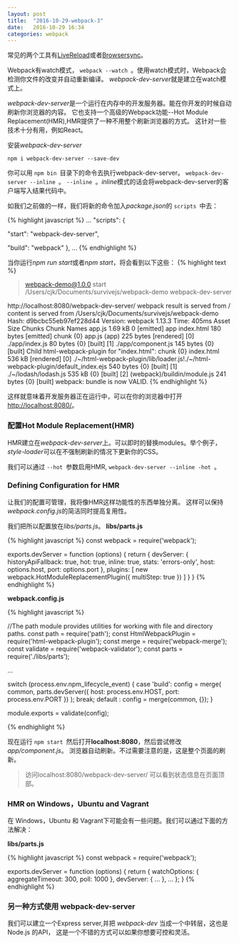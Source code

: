 ```yaml
---
layout: post
title:  "2016-10-29-webpack-3"
date:   2016-10-29 16:34
categories: webpack
---
```


常见的两个工具有[LiveReload](http://livereload.com/)或者[Browsersync](http://www.browsersync.io/)。

Webpack有watch模式， `webpack --watch `。使用watch模式时，Webpack会检测你文件的改变并自动重新编译。
*webpack-dev-server*就是建立在watch模式上。

*webpack-dev-server*是一个运行在内存中的开发服务器。能在你开发的时候自动刷新你浏览器的内容。
它也支持一个高级的Webpack功能--Hot Module Replacement(HMR),HMR提供了一种不用整个刷新浏览器的方式。
这针对一些技术十分有用，例如React。

安装*webpack-dev-server*

 `npm i webpack-dev-server --save-dev `

你可以用 `npm bin `目录下的命令去执行webpack-dev-server。
 `webpack-dev-server --inline `。 `--inline `。*inline*模式的话会将webpack-dev-server的客户端写入结果代码中。

如我们之前做的一样，我们将新的命令加入*package.json*的 `scripts `中去：

{% highlight javascript %}
...
"scripts": {

  "start": "webpack-dev-server",

  "build": "webpack"
},
...
{% endhighlight %}

当你运行*npm run start*或者*npm start*，将会看到以下这些：
{% highlight text %}
> webpack-demo@1.0.0 start /Users/cjk/Documents/survivejs/webpack-demo
> webpack-dev-server

 http://localhost:8080/webpack-dev-server/
webpack result is served from /
content is served from /Users/cjk/Documents/survivejs/webpack-demo
Hash: d9bcbc55eb97ef228d44
Version: webpack 1.13.3
Time: 405ms
     Asset       Size  Chunks             Chunk Names
    app.js    1.69 kB       0  [emitted]  app
index.html  180 bytes          [emitted]
chunk    {0} app.js (app) 225 bytes [rendered]
    [0] ./app/index.js 80 bytes {0} [built]
    [1] ./app/component.js 145 bytes {0} [built]
Child html-webpack-plugin for "index.html":
    chunk    {0} index.html 536 kB [rendered]
        [0] ./~/html-webpack-plugin/lib/loader.js!./~/html-webpack-plugin/default_index.ejs 540 bytes {0} [built]
        [1] ./~/lodash/lodash.js 535 kB {0} [built]
        [2] (webpack)/buildin/module.js 241 bytes {0} [built]
webpack: bundle is now VALID.
{% endhighlight %}

这样就意味着开发服务器正在运行中，可以在你的浏览器中打开 [http://localhost:8080/](http://localhost:8080/)。

### 配置Hot Module Replacement(HMR)
HMR建立在*webpack-dev-server*上。可以即时的替换modules。举个例子，
*style-loader*可以在不强制刷新的情况下更新你的CSS。

我们可以通过 `--hot `参数启用HMR, `webpack-dev-server --inline -hot `。

### Defining Configuration for HMR
让我们的配置可管理，我将像HMR这样功能性的东西单独分离。
这样可以保持*webpack.config.js*的简洁同时提高复用性。

我们把所以配置放在*libs/parts.js*。
**libs/parts.js**

{% highlight javascript %}
const webpack = require('webpack');

exports.devServer = function (options) {
    return {
        devServer: {
            historyApiFallback: true,
            hot: true,
            inline: true,
            stats: 'errors-only',
            host: options.host,
            port: options.port
        },
        plugins: [
            new webpack.HotModuleReplacementPlugin({
                multiStep: true
            })
        ]
    }
}
{% endhighlight %}

**webpack.config.js**

{% highlight javascript %}

//The path module provides utilities for working with file and directory paths.
const path = require('path');
const HtmlWebpackPlugin = require('html-webpack-plugin');
const merge = require('webpack-merge');
const validate = require('webpack-validator');
const parts = require('./libs/parts');

...

switch (process.env.npm_lifecycle_event) {
    case 'build':
        config = merge(
            common,
            parts.devServer({
                host: process.env.HOST,
                port: process.env.PORT
            })
        );
        break;
    default :
        config = merge(common, {});
}

module.exports = validate(config);

{% endhighlight %}

现在运行 `npm start `然后打开**localhost:8080**，然后尝试修改*app/component.js*。
浏览器自动刷新。不过需要注意的是，这是整个页面的刷新。

> 访问localhost:8080/webpack-dev-server/ 可以看到状态信息在页面顶部。

### HMR on Windows，Ubuntu and Vagrant
在 Windows，Ubuntu 和 Vagrant下可能会有一些问题。我们可以通过下面的方法解决：

**libs/parts.js**

{% highlight javascript %}
const webpack = require('webpack');

exports.devServer = function (options) {
    return {
        watchOptions: {
            aggregateTimeout: 300,
            poll: 1000
        },
        devServer: {
            ...
        },
        ...
    };
}
{% endhighlight %}

### 另一种方式使用 webpack-dev-server
我们可以建立一个Express server,并把 *webpack-dev* 当成一个中转层，这也是 Node.js 的API，
这是一个不错的方式可以如果你想要可控和灵活。


